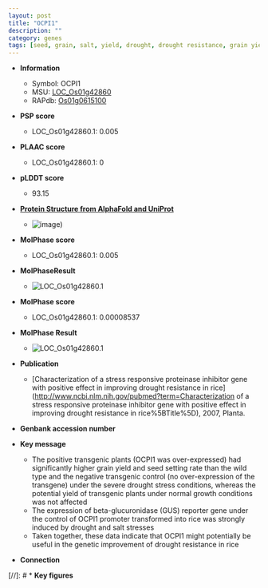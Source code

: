 ```yaml
---
layout: post
title: "OCPI1"
description: ""
category: genes
tags: [seed, grain, salt, yield, drought, drought resistance, grain yield, salt stress, growth]
---
```


* **Information**  
    + Symbol: OCPI1  
    + MSU: [LOC_Os01g42860](http://rice.plantbiology.msu.edu/cgi-bin/ORF_infopage.cgi?orf=LOC_Os01g42860)  
    + RAPdb: [Os01g0615100](http://rapdb.dna.affrc.go.jp/viewer/gbrowse_details/irgsp1?name=Os01g0615100)  

* **PSP score**  
    + LOC_Os01g42860.1: 0.005 

* **PLAAC score**  
    + LOC_Os01g42860.1: 0 

* **pLDDT score**
    + 93.15

* **[Protein Structure from AlphaFold and UniProt](https://www.uniprot.org/uniprotkb/C7IX78/entry#structure)**
    + ![image](https://ricepsp.github.io/images/C/AF-C7IX78-F1.png))

* **MolPhase score**
    + LOC_Os01g42860.1: 0.005

* **MolPhaseResult**
    + ![LOC_Os01g42860.1](https://ricepsp.github.io/pictures/LOC_Os01g/LOC_Os01g42860.1.png)

* **MolPhase score**
    + LOC_Os01g42860.1: 0.00008537

* **MolPhase Result**
    + ![LOC_Os01g42860.1](https://304243504.github.io/Pictures/LOC_Os01g/LOC_Os01g42860.1.png)

* **Publication**  
    + [Characterization of a stress responsive proteinase inhibitor gene with positive effect in improving drought resistance in rice](http://www.ncbi.nlm.nih.gov/pubmed?term=Characterization of a stress responsive proteinase inhibitor gene with positive effect in improving drought resistance in rice%5BTitle%5D), 2007, Planta.

* **Genbank accession number**  

* **Key message**  
    + The positive transgenic plants (OCPI1 was over-expressed) had significantly higher grain yield and seed setting rate than the wild type and the negative transgenic control (no over-expression of the transgene) under the severe drought stress conditions, whereas the potential yield of transgenic plants under normal growth conditions was not affected
    + The expression of beta-glucuronidase (GUS) reporter gene under the control of OCPI1 promoter transformed into rice was strongly induced by drought and salt stresses
    + Taken together, these data indicate that OCPI1 might potentially be useful in the genetic improvement of drought resistance in rice

* **Connection**  

[//]: # * **Key figures**  


